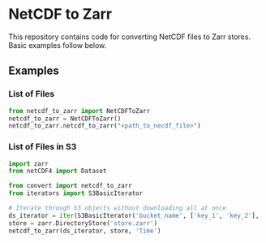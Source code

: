 # NetCDF to Zarr

This repository contains code for converting NetCDF files to Zarr stores. Basic examples follow below.

## Examples

### List of Files

```python
from netcdf_to_zarr import NetCDFToZarr
netcdf_to_zarr = NetCDFToZarr()
netcdf_to_zarr.netcdf_to_zarr("<path_to_necdf_file>")
```

### List of Files in S3

```python
import zarr
from netCDF4 import Dataset

from convert import netcdf_to_zarr
from iterators import S3BasicIterator

# Iterate through S3 objects without downloading all at once
ds_iterator = iter(S3BasicIterator('bucket_name', ['key_1', 'key_2'], 'path_to_download_folder'))
store = zarr.DirectoryStore('store.zarr')
netcdf_to_zarr(ds_iterator, store, 'Time')
```
